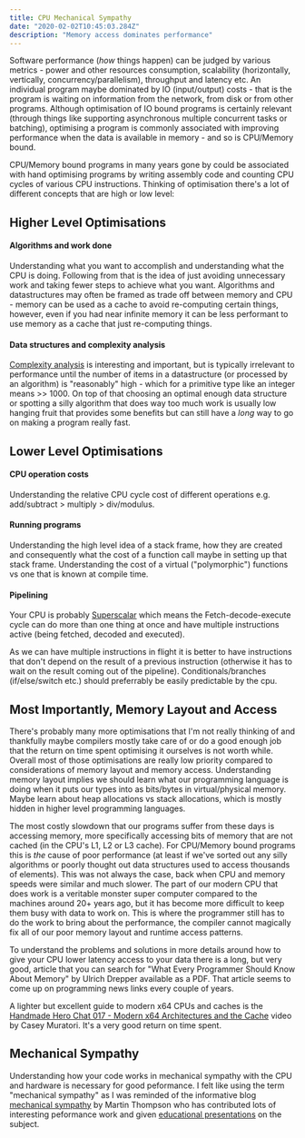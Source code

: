 ```yaml
---
title: CPU Mechanical Sympathy
date: "2020-02-02T10:45:03.284Z"
description: "Memory access dominates performance"
---
```



Software performance (*how* things happen) can be judged by various metrics - power and other resources consumption, scalability
(horizontally, vertically, concurrency/parallelism), throughput and latency etc. An individual program maybe dominated
by IO (input/output) costs - that is the program is waiting on information from the network, from disk or from other
programs. Although optimisation of IO bound programs is certainly relevant (through things like supporting asynchronous
multiple concurrent tasks or batching), optimising a program is commonly associated with improving performance when
the data is available in memory - and so is CPU/Memory bound.

CPU/Memory bound programs in many years gone by could be associated with hand optimising programs by writing assembly
code and counting CPU cycles of various CPU instructions. Thinking of optimisation there's a lot of different concepts
that are high or low level:

## Higher Level Optimisations
#### Algorithms and work done

Understanding what you want to accomplish and understanding what the CPU is doing. Following from that is the idea of
just avoiding unnecessary work and taking fewer steps to achieve what you want.
Algorithms and datastructures may often be framed as trade off between memory and CPU - memory can be used as a cache to avoid re-computing certain things, however, even if you had near infinite memory it can be less performant to use
memory as a cache that just re-computing things.

#### Data structures and complexity analysis

[Complexity analysis](https://en.wikipedia.org/wiki/Analysis_of_algorithms) is interesting and important, but is
typically irrelevant to performance until the number of items in a datastructure (or processed by an algorithm) is
"reasonably" high - which for a primitive type like an integer means >> 1000. On top of that choosing an optimal
enough data structure or spotting a silly algorithm that does way too much work is usually low hanging fruit that
provides some benefits but can still have a *long* way to go on making a program really fast.

## Lower Level Optimisations
#### CPU operation costs

Understanding the relative CPU cycle cost of different operations e.g. add/subtract > multiply > div/modulus.

#### Running programs

Understanding the high level idea of a stack frame, how they are created and consequently what the cost of a function
call maybe in setting up that stack frame. Understanding the cost of a virtual ("polymorphic") functions vs one that
is known at compile time.

#### Pipelining

Your CPU is probably [Superscalar](https://en.wikipedia.org/wiki/Superscalar_processor) which means the
Fetch-decode-execute cycle can do more than one thing at once and have multiple instructions active
(being fetched, decoded and executed).

As we can have multiple instructions in flight it is better to have instructions that don't depend on the result of a
previous instruction (otherwise it has to wait on the result coming out of the pipeline).
Conditionals/branches (if/else/switch etc.) should preferrably be easily predictable by the cpu.


## Most Importantly, Memory Layout and Access

There's probably many more optimisations that I'm not really thinking of and thankfully maybe compilers mostly take
care of or do a good enough job that the return on time spent optimising it ourselves is not worth while. Overall
most of those optimisations are really low priority compared to considerations of memory layout and memory access.
Understanding memory layout implies we should learn what our programming language is doing when it puts our types
into as bits/bytes in virtual/physical memory. Maybe learn about heap allocations vs stack allocations, which is mostly
hidden in higher level programming languages.

The most costly slowdown that our programs suffer from these days is accessing memory, more specifically
accessing bits of memory that are not cached (in the CPU's L1, L2 or L3 cache). For CPU/Memory bound programs this is
*the* cause of poor performance (at least if we've sorted out any silly algorithms or poorly thought out data structures used to access thousands of elements). This was not always the case, back when CPU and memory speeds were
similar and much slower. The part of our modern CPU that does work is a veritable monster super computer compared to
the machines around 20+ years ago, but it has become more difficult to keep them busy with data to work on. This is
where the programmer still has to do the work to bring about the performance, the compiler cannot magically fix all
of our poor memory layout and runtime access patterns.

To understand the problems and solutions in more details around how to give your CPU lower latency access to your
data there is a long, but very good, article that you can search for "What Every Programmer Should Know About Memory" by Ulrich Drepper available as a PDF. That article seems to come up on programming news links every couple of years.

A lighter but excellent guide to modern x64 CPUs and caches is the [Handmade Hero Chat 017 - Modern x64 Architectures and the Cache](https://www.youtube.com/watch?v=tk5P7mt2fAw) video by Casey Muratori. It's a very good return on time spent.

## Mechanical Sympathy

Understanding how your code works in mechanical sympathy with the CPU and hardware is necessary for good peformance.
I felt like using the term "mechanical sympathy" as I was reminded of the informative blog [mechanical sympathy](https://mechanical-sympathy.blogspot.com/) by Martin Thompson who has contributed lots of interesting peformance work
and given [educational presentations](https://real-logic.co.uk/about.html) on the subject.
